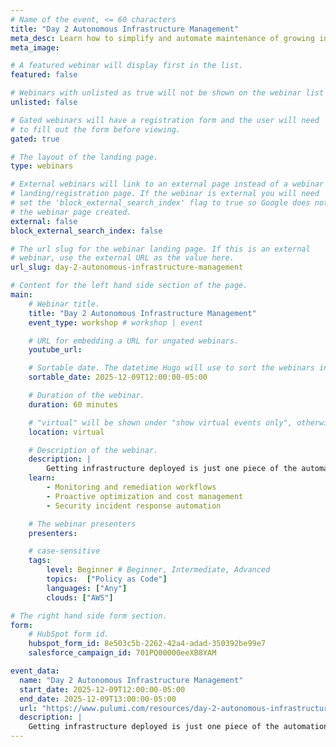 ```yaml
---
# Name of the event, <= 60 characters
title: "Day 2 Autonomous Infrastructure Management"
meta_desc: Learn how to simplify and automate maintenance of growing infrastructure inventory with monitoring, remediation, and optimization workflows.
meta_image:

# A featured webinar will display first in the list.
featured: false

# Webinars with unlisted as true will not be shown on the webinar list
unlisted: false

# Gated webinars will have a registration form and the user will need
# to fill out the form before viewing.
gated: true

# The layout of the landing page.
type: webinars

# External webinars will link to an external page instead of a webinar
# landing/registration page. If the webinar is external you will need
# set the 'block_external_search_index' flag to true so Google does not index
# the webinar page created.
external: false
block_external_search_index: false

# The url slug for the webinar landing page. If this is an external
# webinar, use the external URL as the value here.
url_slug: day-2-autonomous-infrastructure-management

# Content for the left hand side section of the page.
main:
    # Webinar title.
    title: "Day 2 Autonomous Infrastructure Management"
    event_type: workshop # workshop | event

    # URL for embedding a URL for ungated webinars.
    youtube_url:

    # Sortable date. The datetime Hugo will use to sort the webinars in date order.
    sortable_date: 2025-12-09T12:00:00-05:00

    # Duration of the webinar.
    duration: 60 minutes

    # "virtual" will be shown under "show virtual events only", otherwise shown as City, State (seattle, wa)
    location: virtual

    # Description of the webinar.
    description: |
        Getting infrastructure deployed is just one piece of the automation puzzle. The next question is: how do teams maintain a growing inventory of infrastructure in the long term? Infrastructure can drift from the latest standards due to manual intervention or the adoption of new, more stringent requirements. In this session, we'll dive into day 2 operations to show you how to simplify and automate maintenance - even as the number of resources you manage is expanding.
    learn:
        - Monitoring and remediation workflows
        - Proactive optimization and cost management
        - Security incident response automation

    # The webinar presenters
    presenters:

    # case-sensitive
    tags:
        level: Beginner # Beginner, Intermediate, Advanced
        topics:  ["Policy as Code"]
        languages: ["Any"]
        clouds: ["AWS"]

# The right hand side form section.
form:
    # HubSpot form id.
    hubspot_form_id: 8e503c5b-2262-42a4-adad-350392be99e7
    salesforce_campaign_id: 701PQ00000eeXB8YAM

event_data:
  name: "Day 2 Autonomous Infrastructure Management"
  start_date: 2025-12-09T12:00:00-05:00
  end_date: 2025-12-09T13:00:00-05:00
  url: "https://www.pulumi.com/resources/day-2-autonomous-infrastructure-management/"
  description: |
    Getting infrastructure deployed is just one piece of the automation puzzle. The next question is: how do teams maintain a growing inventory of infrastructure in the long term? Infrastructure can drift from the latest standards due to manual intervention or the adoption of new, more stringent requirements. In this session, we'll dive into day 2 operations to show you how to simplify and automate maintenance - even as the number of resources you manage is expanding.
---
```


